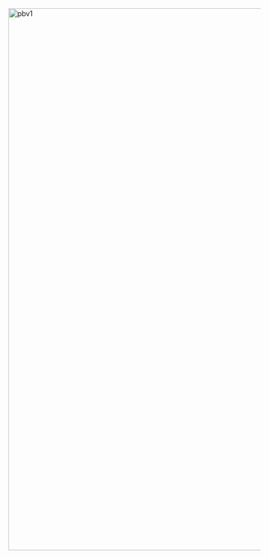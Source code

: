 <img width="1920" height="1080" alt="pbv1" src="https://github.com/user-attachments/assets/211a48cc-92ab-44d8-9595-f07671521ad8" />
